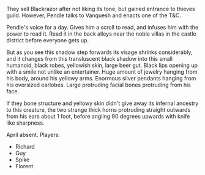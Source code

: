 They sell Blackrazor after not liking its tone, but gained entrance to thieves guild.
However, Pendle talks to Vanquesh and enacts one of the T&C.

Pendle's voice for a day. Gives him a scroll to read, and infuses him with the power to read it.
Read it in the back alleys near the noble villas in the castle district before everyone gets up.

But as you see this shadow step forwards its visage shrinks considerably, and it changes from this transluscent black shadow into this small humanoid, black robes, yellowish skin, large beer gut. Black lips opening up with a smile not unlike an entertainer. Huge amount of jewelry hanging from his body, around his yellowy arms. Enormous silver pendants hanging from his oversized earlobes. Large protruding facial bones protruding from his face.

If they bone structure and yellowy skin didn't give away its infernal ancestry to this creature, the two strange thick horns protruding straight outwards from his ears about 1 foot, before angling 90 degrees upwards with knife like sharpness.

April absent.
Players:
- Richard
- Guy
- Spike
- Florent
